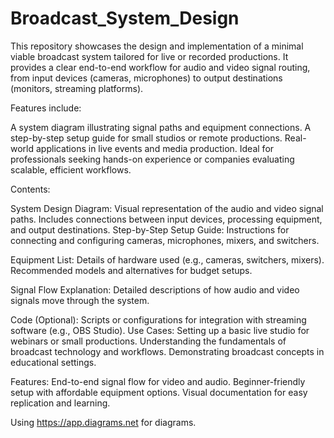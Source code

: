 # Broadcast_System_Design
This repository showcases the design and implementation of a minimal viable broadcast system tailored for live or recorded productions. It provides a clear end-to-end workflow for audio and video signal routing, from input devices (cameras, microphones) to output destinations (monitors, streaming platforms).


Features include:

A system diagram illustrating signal paths and equipment connections.
A step-by-step setup guide for small studios or remote productions.
Real-world applications in live events and media production.
Ideal for professionals seeking hands-on experience or companies evaluating scalable, efficient workflows.

Contents:

System Design Diagram:
Visual representation of the audio and video signal paths.
Includes connections between input devices, processing equipment, and output destinations.
Step-by-Step Setup Guide:
Instructions for connecting and configuring cameras, microphones, mixers, and switchers.

Equipment List:
Details of hardware used (e.g., cameras, switchers, mixers).
Recommended models and alternatives for budget setups.

Signal Flow Explanation:
Detailed descriptions of how audio and video signals move through the system.

Code (Optional):
Scripts or configurations for integration with streaming software (e.g., OBS Studio).
Use Cases:
Setting up a basic live studio for webinars or small productions.
Understanding the fundamentals of broadcast technology and workflows.
Demonstrating broadcast concepts in educational settings.

Features:
End-to-end signal flow for video and audio.
Beginner-friendly setup with affordable equipment options.
Visual documentation for easy replication and learning.

Using https://app.diagrams.net for diagrams. 

